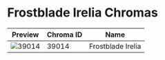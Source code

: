 # Frostblade Irelia Chromas

| Preview | Chroma ID | Name |
|---------|-----------|------|
| ![39014](https://raw.communitydragon.org/latest/plugins/rcp-be-lol-game-data/global/default/v1/champion-chroma-images/39/39014.png) | 39014 | Frostblade Irelia |